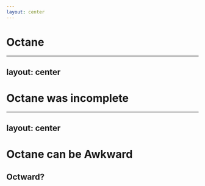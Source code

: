 ```yaml
---
layout: center
---
```


# Octane

<!-- 
But first, some more context / history:

Back in Late 2019, Ember Octane was released.

It was a great time to prove to the community that *that community* could come together and lift up all our old projects in to the future with modern syntax, more modern tooling, and more importantly give us hope.

And then Covid happened shortly after...

Outside of working on the framework, 
we, as employees of various companies pressed on best we could.
-->

---
layout: center
---

# Octane was incomplete

<!-- 

Polaris is *finishing octane*
Octane was getting off classic

merge with the next slide, don't give folks the sense that they have another migration to do
better stories are being developed 
no breaking changes 
--

While we were all exploing Octane, getting used to it, 
or coming up with a 2 (or more) year plan to finally catch up on maintenance,
we found that Octane did not solve everything we needed it to.

It was a breath of fresh air in many regards, 
but left us frustrated in many others.

-->

---
layout: center
---

# Octane can be Awkward

<h2 v-click>Octward?</h2>


<!--
Pre-octane, we had many many years to develop solutions to various problems 
in "the old way" -- the old way, proved itself very confusing and counter-productive for onboarding new folks,
so I'm very glad its gone. But we were still left to find solutions to our problems ourselves.

!! click

This is, in part, where Polaris comes in, aggregating all our investigation, research, and exploration 
over the past several years, and providing a cohesive story around all the new concepts.

I don't think it would have been a good idea to delay Octane until we had figured out how to solve all the other 
aspects of programming Web Apps in the new programming paradigm... especially given that Covid happened shortly after 
the release of Octane and development slowed down quite a bit.

I'm not going to go in to *all* the ways Octane is awkward, 
but I am going to cover the situations that relate to Resources.
 -->


